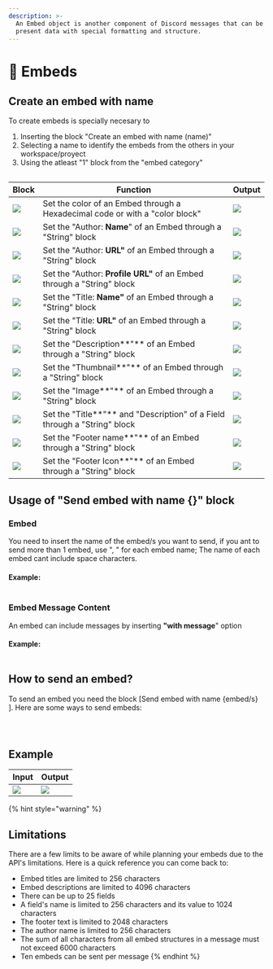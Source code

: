 ```yaml
---
description: >-
  An Embed object is another component of Discord messages that can be used to
  present data with special formatting and structure.
---
```


# 📗 Embeds

## Create an embed with name

To create embeds is specially necesary to&#x20;

1. Inserting the block "Create an embed with name (name)"
2. Selecting a name to identify the embeds from the others in your workspace/proyect
3. Using the atleast "1" block from the "embed category"

<figure><img src="../../../../../.gitbook/assets/screenshot (5) (1).png" alt=""><figcaption></figcaption></figure>

| Block                                                         | Function                                                                     | Output                                                                |
| ------------------------------------------------------------- | ---------------------------------------------------------------------------- | --------------------------------------------------------------------- |
| ![](<../../../../../.gitbook/assets/screenshot (6) (1).png>)  | Set the color of an Embed through a Hexadecimal code or with a "color block" | ![](../../../../../.gitbook/assets/imagen\_2022-10-13\_162110195.png) |
| ![](<../../../../../.gitbook/assets/screenshot (10) (2).png>) | Set the "Author: **Name**" of an Embed through a "String" block              | ![](../../../../../.gitbook/assets/imagen\_2022-10-13\_162247532.png) |
| ![](<../../../../../.gitbook/assets/screenshot (13).png>)     | Set the "Author: **URL"** of an Embed through a "String" block               | ![](../../../../../.gitbook/assets/imagen\_2022-10-13\_162349964.png) |
| ![](<../../../../../.gitbook/assets/screenshot (16).png>)     | Set the "Author: **Profile URL"** of an Embed through a "String" block       | ![](../../../../../.gitbook/assets/imagen\_2022-10-13\_162621132.png) |
| ![](<../../../../../.gitbook/assets/screenshot (11).png>)     | Set the "Title: **Name"** of an Embed through a "String" block               | ![](../../../../../.gitbook/assets/imagen\_2022-10-13\_162717620.png) |
| ![](<../../../../../.gitbook/assets/screenshot (12).png>)     | Set the "Title: **URL"** of an Embed through a "String" block                | ![](../../../../../.gitbook/assets/imagen\_2022-10-13\_162801092.png) |
| ![](<../../../../../.gitbook/assets/screenshot (9).png>)      | Set the "Description**"** of an Embed through a "String" block               | ![](../../../../../.gitbook/assets/imagen\_2022-10-13\_162919124.png) |
| ![](<../../../../../.gitbook/assets/screenshot (17).png>)     | Set the "Thumbnail**"** of an Embed through a "String" block                 | ![](../../../../../.gitbook/assets/imagen\_2022-10-13\_163004862.png) |
| ![](<../../../../../.gitbook/assets/screenshot (25) (1).png>) | Set the "Image**"** of an Embed through a "String" block                     | ![](../../../../../.gitbook/assets/imagen\_2022-10-15\_091935788.png) |
| ![](<../../../../../.gitbook/assets/screenshot (23).png>)     | Set the "Title**"** and "Description" of a Field through a "String" block    | ![](../../../../../.gitbook/assets/imagen\_2022-10-15\_092136802.png) |
| ![](<../../../../../.gitbook/assets/screenshot (26).png>)     | Set the "Footer name**"** of an Embed through a "String" block               | ![](../../../../../.gitbook/assets/imagen\_2022-10-15\_092941986.png) |
| ![](<../../../../../.gitbook/assets/screenshot (27).png>)     | Set the "Footer Icon**"** of an Embed through a "String" block               | ![](../../../../../.gitbook/assets/imagen\_2022-10-15\_094622048.png) |

## Usage of "Send embed with name {}" block

### Embed

You need to insert the name of the embed/s you want to send, if you ant to send more than 1 embed, use ", " for each embed name; The name of each embed cant include space characters.

#### Example:

<figure><img src="../../../../../.gitbook/assets/screenshot (34).png" alt=""><figcaption></figcaption></figure>

### Embed Message Content

An embed can include messages by inserting **"with message**" option

#### Example:

<figure><img src="../../../../../.gitbook/assets/screenshot (36).png" alt=""><figcaption></figcaption></figure>

## How to send an embed?

To send an embed you need the block \[Send embed with name {embed/s} ]. Here are some ways to send embeds:

<figure><img src="../../../../../.gitbook/assets/screenshot (30) (1).png" alt=""><figcaption></figcaption></figure>

<figure><img src="../../../../../.gitbook/assets/screenshot (31).png" alt=""><figcaption></figcaption></figure>

<figure><img src="../../../../../.gitbook/assets/screenshot (32).png" alt=""><figcaption></figcaption></figure>

## Example

| Input                                                         | Output                                                                |
| ------------------------------------------------------------- | --------------------------------------------------------------------- |
| ![](<../../../../../.gitbook/assets/screenshot (37) (1).png>) | ![](../../../../../.gitbook/assets/imagen\_2022-10-15\_103425904.png) |

{% hint style="warning" %}
## Limitations

There are a few limits to be aware of while planning your embeds due to the API's limitations. Here is a quick reference you can come back to:

* Embed titles are limited to 256 characters
* Embed descriptions are limited to 4096 characters
* There can be up to 25 fields
* A field's name is limited to 256 characters and its value to 1024 characters
* The footer text is limited to 2048 characters
* The author name is limited to 256 characters
* The sum of all characters from all embed structures in a message must not exceed 6000 characters
* Ten embeds can be sent per message
{% endhint %}
